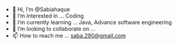 - 👋 Hi, I’m @Sabiahaque
- 👀 I’m interested in ... Coding
- 🌱 I’m currently learning ... Java, Advance software engineering 
- 💞️ I’m looking to collaborate on ...
- 📫 How to reach me ... saba.290@gmail.com

<!---
Sabiahaque/Sabiahaque is a ✨ special ✨ repository because its `README.md` (this file) appears on your GitHub profile.
You can click the Preview link to take a look at your changes.
--->
